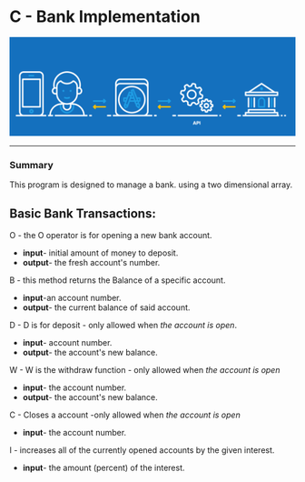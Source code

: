 # C - Bank Implementation
![Alt text](WikiPictures/bankgif.gif)

- - - -
  ### Summary  
This program is designed to manage a bank. using a two dimensional array.
## Basic Bank Transactions:
O - the O operator is for opening a new bank account.

* **input**- initial amount of money to deposit.
*  **output**- the fresh account's number.

B - this method returns the Balance of a specific account.

* **input**-an account number.
* **output**- the current balance of said account.


D - D is for deposit - only allowed when *the account is open*.
* **input**- account number.
* **output**- the account's new balance.

W - W is the withdraw function - only allowed when *the account is open*
* **input**- the account number.
* **output**- the account's new balance.

C - Closes a account -only allowed when *the account is open*
* **input**- the account number.

I - increases all of the currently opened accounts by the given interest.
* **input**- the amount (percent) of the interest.




